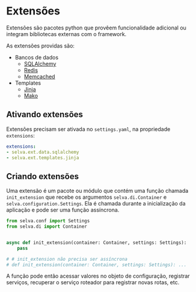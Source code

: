 # Extensões

Extensões são pacotes python que provêem funcionalidade adicional ou integram bibliotecas
externas com o framework.

As extensões providas são:

- Bancos de dados
    - [SQLAlchemy](data/sqlalchemy.md)
    - [Redis](data/redis.md)
    - [Memcached](data/memcached.md)
- Templates
    - [Jinja](templates/jinja.md)
    - [Mako](templates/mako.md)

## Ativando extensões

Extensões precisam ser ativada no `settings.yaml`, na propriedade `extensions`:

```yaml
extensions:
- selva.ext.data.sqlalchemy
- selva.ext.templates.jinja
```

## Criando extensões

Uma extensão é um pacote ou módulo que contém uma função chamada `init_extension`
que recebe os argumentos `selva.di.Container` e `selva.configuration.Settings`.
Ela é chamada durante a inicialização da aplicação e pode ser uma função assíncrona.

```python
from selva.conf import Settings
from selva.di import Container


async def init_extension(container: Container, settings: Settings):
    pass

# # init_extension não precisa ser assíncrona
# def init_extension(container: Container, settings: Settings): ...
```

A função pode então acessar valores no objeto de configuração, registrar serviços,
recuperar o serviço roteador para registrar novas rotas, etc.
